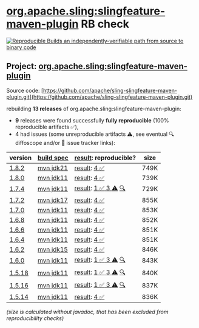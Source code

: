 [org.apache.sling:slingfeature-maven-plugin](https://central.sonatype.com/artifact/org.apache.sling/slingfeature-maven-plugin/versions) RB check
=======

[![Reproducible Builds](https://reproducible-builds.org/images/logos/rb.svg) an independently-verifiable path from source to binary code](https://reproducible-builds.org/)

## Project: [org.apache.sling:slingfeature-maven-plugin](https://central.sonatype.com/artifact/org.apache.sling/slingfeature-maven-plugin/versions)

Source code: [https://github.com/apache/sling-slingfeature-maven-plugin.git](https://github.com/apache/sling-slingfeature-maven-plugin.git)

rebuilding **13 releases** of org.apache.sling:slingfeature-maven-plugin:
- **9** releases were found successfully **fully reproducible** (100% reproducible artifacts :white_check_mark:),
- 4 had issues (some unreproducible artifacts :warning:, see eventual :mag: diffoscope and/or :memo: issue tracker links):

| version | [build spec](/BUILDSPEC.md) | [result](https://reproducible-builds.org/docs/jvm/): reproducible? | size |
| -- | --------- | ------ | -- |
| [1.8.2](https://central.sonatype.com/artifact/org.apache.sling/slingfeature-maven-plugin/1.8.2/pom) | [mvn jdk21](slingfeature-maven-plugin-1.8.2.buildspec) | [result](slingfeature-maven-plugin-1.8.2.buildinfo): [4 :white_check_mark: ](slingfeature-maven-plugin-1.8.2.buildcompare) | 749K |
| [1.8.0](https://central.sonatype.com/artifact/org.apache.sling/slingfeature-maven-plugin/1.8.0/pom) | [mvn jdk11](slingfeature-maven-plugin-1.8.0.buildspec) | [result](slingfeature-maven-plugin-1.8.0.buildinfo): [4 :white_check_mark: ](slingfeature-maven-plugin-1.8.0.buildcompare) | 739K |
| [1.7.4](https://central.sonatype.com/artifact/org.apache.sling/slingfeature-maven-plugin/1.7.4/pom) | [mvn jdk11](slingfeature-maven-plugin-1.7.4.buildspec) | [result](slingfeature-maven-plugin-1.7.4.buildinfo): [1 :white_check_mark:  3 :warning:](slingfeature-maven-plugin-1.7.4.buildcompare) [:mag:](slingfeature-maven-plugin-1.7.4.diffoscope) | 729K |
| [1.7.2](https://central.sonatype.com/artifact/org.apache.sling/slingfeature-maven-plugin/1.7.2/pom) | [mvn jdk17](slingfeature-maven-plugin-1.7.2.buildspec) | [result](slingfeature-maven-plugin-1.7.2.buildinfo): [4 :white_check_mark: ](slingfeature-maven-plugin-1.7.2.buildcompare) | 855K |
| [1.7.0](https://central.sonatype.com/artifact/org.apache.sling/slingfeature-maven-plugin/1.7.0/pom) | [mvn jdk11](slingfeature-maven-plugin-1.7.0.buildspec) | [result](slingfeature-maven-plugin-1.7.0.buildinfo): [4 :white_check_mark: ](slingfeature-maven-plugin-1.7.0.buildcompare) | 853K |
| [1.6.8](https://central.sonatype.com/artifact/org.apache.sling/slingfeature-maven-plugin/1.6.8/pom) | [mvn jdk11](slingfeature-maven-plugin-1.6.8.buildspec) | [result](slingfeature-maven-plugin-1.6.8.buildinfo): [4 :white_check_mark: ](slingfeature-maven-plugin-1.6.8.buildcompare) | 852K |
| [1.6.6](https://central.sonatype.com/artifact/org.apache.sling/slingfeature-maven-plugin/1.6.6/pom) | [mvn jdk11](slingfeature-maven-plugin-1.6.6.buildspec) | [result](slingfeature-maven-plugin-1.6.6.buildinfo): [4 :white_check_mark: ](slingfeature-maven-plugin-1.6.6.buildcompare) | 851K |
| [1.6.4](https://central.sonatype.com/artifact/org.apache.sling/slingfeature-maven-plugin/1.6.4/pom) | [mvn jdk11](slingfeature-maven-plugin-1.6.4.buildspec) | [result](slingfeature-maven-plugin-1.6.4.buildinfo): [4 :white_check_mark: ](slingfeature-maven-plugin-1.6.4.buildcompare) | 851K |
| [1.6.2](https://central.sonatype.com/artifact/org.apache.sling/slingfeature-maven-plugin/1.6.2/pom) | [mvn jdk15](slingfeature-maven-plugin-1.6.2.buildspec) | [result](slingfeature-maven-plugin-1.6.2.buildinfo): [4 :white_check_mark: ](slingfeature-maven-plugin-1.6.2.buildcompare) | 846K |
| [1.6.0](https://central.sonatype.com/artifact/org.apache.sling/slingfeature-maven-plugin/1.6.0/pom) | [mvn jdk11](slingfeature-maven-plugin-1.6.0.buildspec) | [result](slingfeature-maven-plugin-1.6.0.buildinfo): [1 :white_check_mark:  3 :warning:](slingfeature-maven-plugin-1.6.0.buildcompare) [:mag:](slingfeature-maven-plugin-1.6.0.diffoscope) | 843K |
| [1.5.18](https://central.sonatype.com/artifact/org.apache.sling/slingfeature-maven-plugin/1.5.18/pom) | [mvn jdk11](slingfeature-maven-plugin-1.5.18.buildspec) | [result](slingfeature-maven-plugin-1.5.18.buildinfo): [1 :white_check_mark:  3 :warning:](slingfeature-maven-plugin-1.5.18.buildcompare) [:mag:](slingfeature-maven-plugin-1.5.18.diffoscope) | 840K |
| [1.5.16](https://central.sonatype.com/artifact/org.apache.sling/slingfeature-maven-plugin/1.5.16/pom) | [mvn jdk11](slingfeature-maven-plugin-1.5.16.buildspec) | [result](slingfeature-maven-plugin-1.5.16.buildinfo): [1 :white_check_mark:  3 :warning:](slingfeature-maven-plugin-1.5.16.buildcompare) [:mag:](slingfeature-maven-plugin-1.5.16.diffoscope) | 837K |
| [1.5.14](https://central.sonatype.com/artifact/org.apache.sling/slingfeature-maven-plugin/1.5.14/pom) | [mvn jdk11](slingfeature-maven-plugin-1.5.14.buildspec) | [result](slingfeature-maven-plugin-1.5.14.buildinfo): [4 :white_check_mark: ](slingfeature-maven-plugin-1.5.14.buildcompare) | 836K |

<i>(size is calculated without javadoc, that has been excluded from reproducibility checks)</i>

